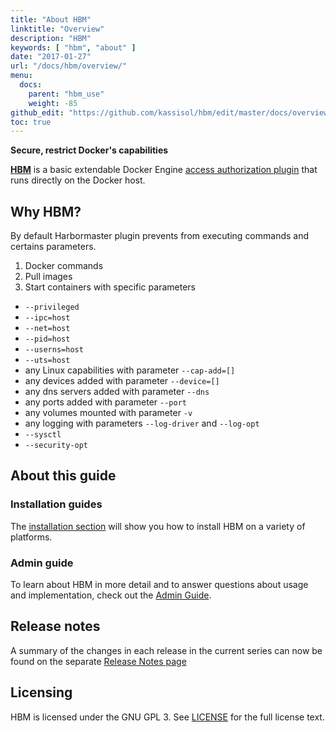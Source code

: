```yaml
---
title: "About HBM"
linktitle: "Overview"
description: "HBM"
keywords: [ "hbm", "about" ]
date: "2017-01-27"
url: "/docs/hbm/overview/"
menu:
  docs:
    parent: "hbm_use"
    weight: -85
github_edit: "https://github.com/kassisol/hbm/edit/master/docs/overview.md"
toc: true
---
```


**Secure, restrict Docker's capabilities**

[**HBM**](http://harbormaster.io) is a basic extendable
Docker Engine [access authorization plugin](https://docs.docker.com/engine/extend/plugins_authorization/)
that runs directly on the Docker host.

## Why HBM?

By default Harbormaster plugin prevents from executing commands and certains parameters.

1. Docker commands
2. Pull images
3. Start containers with specific parameters
* `--privileged`
* `--ipc=host`
* `--net=host`
* `--pid=host`
* `--userns=host`
* `--uts=host`
* any Linux capabilities with parameter `--cap-add=[]`
* any devices added with parameter `--device=[]`
* any dns servers added with parameter `--dns`
* any ports added with parameter `--port`
* any volumes mounted with parameter `-v`
* any logging with parameters `--log-driver` and `--log-opt`
* `--sysctl`
* `--security-opt`

## About this guide

### Installation guides

The [installation section](installation/index.md) will show you how to install HBM
on a variety of platforms.

### Admin guide

To learn about HBM in more detail and to answer questions about usage and
implementation, check out the [Admin Guide](admin/index.md).

## Release notes

A summary of the changes in each release in the current series can now be found
on the separate [Release Notes page](http://harbormaster.io/docs/release-notes)

## Licensing

HBM is licensed under the GNU GPL 3. See
[LICENSE](https://github.com/kassisol/hbm/blob/master/LICENSE) for the full
license text.
